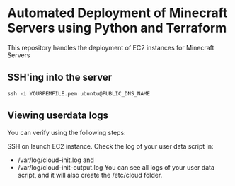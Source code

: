 # Automated Deployment of Minecraft Servers using Python and Terraform

This repository handles the deployment of EC2 instances for Minecraft Servers

## SSH'ing into the server

`ssh -i YOURPEMFILE.pem ubuntu@PUBLIC_DNS_NAME`

## Viewing userdata logs

You can verify using the following steps:

SSH on launch EC2 instance.
Check the log of your user data script in:
- /var/log/cloud-init.log and
- /var/log/cloud-init-output.log
You can see all logs of your user data script, and it will also create the /etc/cloud folder.

